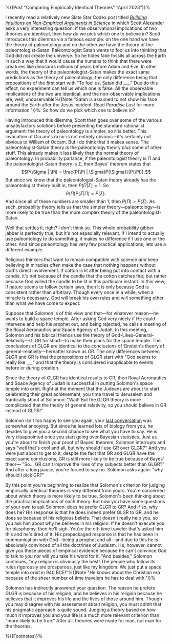 %{(Post "Comparing Empirically Identical Theories" "April 2023")}%

I recently read a relatively new Slate Star Codex post titled
[*Building Intuitions on Non-Empirical Arguments in Science*](https://slatestarcodex.com/2019/11/06/building-intuitions-on-non-empirical-arguments-in-science/)
in which Scott Alexander asks a very interesting question: if the
observational implications of two theories are identical, then how
do we pick which one to believe in? Scott introduces this dilemma
via a famous example: on the one hand we have the theory of paleontology
and on the other we have the theory of the paleontologist-Satan. Paleontologist
Satan wants to fool us into thinking that God did not create the universe. So
he hides fake fossils all across the Earth in such a way that it would
cause the humans to think that there were creatures like dinosaurs millions of years
before Adam and Eve. In other words, the theory of the paleontologist-Satan makes
the exact same predictions as the theory of paleontology; the only difference
being that propositions of the first start with "To fool us, Satan did ___." Due
do this effect, no experiment can tell us which one is false. All the observable
implications of the two are identical, and the non-observable implications are, well,
unobservable%{(Note "Satan is assumed to not show his face around the Earth after
the Jesus incident. Read <i>Paradise Lost</i> for more information.")}%. So how do
we pick which one to believe in?

Having introduced this dilemma, Scott then goes over some of the
various unsatisfactory solutions before presenting the standard
rationalist argument: the theory of paleontology is simpler, so it is
better. This invocation of Occam's razor is not entirely obvious—it's
certainly not obvious to William of Occam. But I do think that it makes
sense. The paleontologist-Satan theory is the paleontology theory *plus*
some of other stuff. This already makes it less likely than the normal
theory of paleontology. In probability parlance, if the paleontologist
theory is $\Pi$ and the paleontologist-Satan theory is $\Sigma$, then
Bayes' theorem states that
$$P(\Sigma | \Pi) = \frac{P(\Pi | \Sigma)P(\Sigma)}{P(\Pi)}.$$
But since we know that the paleontologist-Satan theory already has
the paleontologist theory built in, then $P(\Pi | \Sigma) = 1$. So
$$P(\Pi)P(\Sigma|\Pi) = P(\Sigma).$$
And since all of these numbers are smaller than $1$, then $P(\Pi) > P(\Sigma)$.
As such, probability theory tells us that the simpler theory—paleontology—is
more likely to be true than the more complex theory of the
paleontologist-Satan.

Well that settles it, right? I don't think so. This whole probability gibber
jabber is perfectly true, but it's not especially relevant. If I intend to 
actually use paleontology to do something, it makes no difference if I use
one or the other. And since paleontology has very few practical applications,
lets use a different example.

Religious thinkers that want to remain compatible with science *and* keep
believing in miracles often make the case that nothing happens without God's
direct involvement. If cotton is lit after being put into contact
with a candle, it's not because of the candle that the cotton catches fire;
but rather because God willed the candle to be lit in this particular instant.
In this view, if nature seems to follow certain laws, then it is only because
God is consistent rather than arbitrary. Though every once in a while, when a miracle
is necessary, God will break his own rules and will something other than what
we have come to expect.

Suppose that Solomon is of this view and that—for whatever reason—he wants to
build a space temple. After asking God very nicely if He could intervene and
help his prophet out, and being rejected, he calls a meeting of the Royal 
Aeronautics and Space Agency of Judah. In this meeting, Solomon and his
biblical friends use the theory of God-Likes-General-Relativity—GLGR for
short—to make their plans for the space temple. The conclusions of GLGR are
identical to the conclusions of Einstein's theory of general-relativity—hereafter
known as GR. The only differences between GLGR and GR is that the propositions of 
GLGR start with "God seems to really like ___" and that the theory is considered
inapplicable to events before or during creation.

Since the theory of GLGR has identical results to GR, then Royal Aeronautics
and Space Agency of Judah is successful in putting Solomon's space temple into
orbit. Right at the moment that the Judeans are about to start celebrating
their great achievement, you time travel to Jerusalem and frantically shout at
Solomon: "Wait! But the GLGR theory is more complicated that the theory of general
relativity, so you should believe in GR instead of GLGR!"

Solomon isn't too happy to see you again, your 
[last conversation](https://slatestarcodex.com/2014/11/21/the-categories-were-made-for-man-not-man-for-the-categories/)
was somewhat annoying. But since he learned lots of biology from you, he decides
to give you a second chance to see what you have to say. He is very disappointed
once you start going over Bayesian statistics. Just as you're about to finish your
proof of Bayes' theorem, Solomon interrupts and says "well that's cool and all, but
why should I use GR over GLGR?" And you were just about to get to it, despite the
fact that GR and GLGR have the exact same conclusions, GR is still more likely to
be true because of Bayes' theor— "So... GR can't improve the lives of my subjects
better than GLGR?" And after a long pause, you're forced to say no. Solomon asks
again: "why should I pick GR?"

By this point you're beginning to realize that Solomon's criterion for judging
empirically identical theories is very different from yours. You're concerned
about which theory is more likely to be true, Solomon's been thinking about
the practical implications of each theory. But now you have some questions of
your own to ask Solomon: does he prefer GLGR to GR? And if so, why does he?
His response is that he does indeed prefer GLGR to GR, and he does so because
of his religious beliefs. That doesn't really help you, so you ask him about why
he believes in his religion. If he doesn't execute you for blasphemy, then he'll
sigh. You're the $n$th time traveler that's asked him this and he's tired of it.
His prepackaged response is that he has been in communication with God—being a 
prophet and all—and due to this he is absolutely convinced of all the doctrines of
Judaism. He, however, cannot give you these pieces of empirical evidence because he 
can't convince God to talk to you nor will you take his word for it. "And besides,"
Solomon continues, "my religion is obviously the best! The people who follow its
rules rigorously are prosperous, just like my kingdom. We just put a space temple
into orbit in 940 BCE!"%{(Note "He knows about the Christian era because of the
sheer number of time travelers he has to deal with.")}%

Solomon has indirectly answered your question. The reason he prefers GLGR
is because of his religion, and he believes in his religion because he believes
that it improves his life and the lives of those around him. Though you may disagree
with his assessment about religion, you must admit that his pragmatic approach
is quite sound. Judging a theory based on how much it improves you and your life is
a much more relevant criterion than "more likely to be true." After all, theories
were made for man, not man for the theories.

%{(Footnotes)}%
